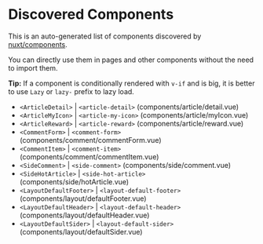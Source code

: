 # Discovered Components

This is an auto-generated list of components discovered by [nuxt/components](https://github.com/nuxt/components).

You can directly use them in pages and other components without the need to import them.

**Tip:** If a component is conditionally rendered with `v-if` and is big, it is better to use `Lazy` or `lazy-` prefix to lazy load.

- `<ArticleDetail>` | `<article-detail>` (components/article/detail.vue)
- `<ArticleMyIcon>` | `<article-my-icon>` (components/article/myIcon.vue)
- `<ArticleReward>` | `<article-reward>` (components/article/reward.vue)
- `<CommentForm>` | `<comment-form>` (components/comment/commentForm.vue)
- `<CommentItem>` | `<comment-item>` (components/comment/commentItem.vue)
- `<SideComment>` | `<side-comment>` (components/side/comment.vue)
- `<SideHotArticle>` | `<side-hot-article>` (components/side/hotArticle.vue)
- `<LayoutDefaultFooter>` | `<layout-default-footer>` (components/layout/defaultFooter.vue)
- `<LayoutDefaultHeader>` | `<layout-default-header>` (components/layout/defaultHeader.vue)
- `<LayoutDefaultSider>` | `<layout-default-sider>` (components/layout/defaultSider.vue)
